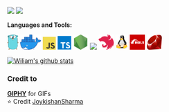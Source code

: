 <a href="https://www.linkedin.com/in/wiliamvj/"><img src="https://img.shields.io/badge/LinkedIn-informational?logo=linkedin"/></a>
<a href="https://discordapp.com/users/Wiliam#8625"><img src="https://img.shields.io/badge/Discord-informational?logo=discord&color=purple&logoColor=white"/></a>

**Languages and Tools:**  

<code><img height="35" src="https://github.com/wiliamvj/wiliamvj/blob/main/gopher-logo.png"></code>
<code><img height="35" src="https://raw.githubusercontent.com/wiliamvj/wiliamvj/main/Moby-logo.webp"></code>
<code><img height="30" src="https://raw.githubusercontent.com/github/explore/80688e429a7d4ef2fca1e82350fe8e3517d3494d/topics/javascript/javascript.png"></code>
<code><img height="32" src="https://github.com/wiliamvj/wiliamvj/blob/main/typescript_original_logo_icon_146317.png?raw=true"></code>
<code><img height="35" src="https://raw.githubusercontent.com/github/explore/80688e429a7d4ef2fca1e82350fe8e3517d3494d/topics/nodejs/nodejs.png"></code>
<code><img height="35" src="https://github.com/wiliamvj/wiliamvj/blob/main/React-icon.svg?raw=true"></code>
<code><img height="35" src="https://github.com/wiliamvj/wiliamvj/blob/main/nestjs-logo-09342F76C0-seeklogo.com.png?raw=true"></code>
<code><img height="35" src="https://github.com/wiliamvj/wiliamvj/blob/main/linux-22615.png?raw=true"></code>
<code><img height="35" src="https://github.com/wiliamvj/wiliamvj/blob/main/rails.png?raw=true"></code>
<code><img height="35" src="https://github.com/wiliamvj/wiliamvj/blob/main/Ruby_logo.png?raw=true"></code>

<p>
  <a href="https://github.com/wiliamvj?tab=repositories">
    <img  width="500" height="auto" alt="Wiliam's github stats" 
          src="https://github-readme-stats.vercel.app/api?username=wiliamvj&show_icons=true&theme=dracula&count_private=true" />
  </a>
</p>

<!-- Credit -->

### Credit to

[**GIPHY**](https://giphy.com/) for GIFs<br />
⭐️ Credit [JoykishanSharma](https://github.com/JoykishanSharma)
